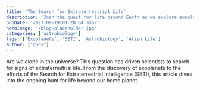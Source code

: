 ```yaml
---
title: 'The Search for Extraterrestrial Life'
description: 'Join the quest for life beyond Earth as we explore exoplanets, microbial life, and the possibilities of alien civilizations.'
pubDate: '2021-09-19T01:20:04.336Z'
heroImage: '/blog-placeholder.jpg'
categories: ['astrobiology']
tags: ['Exoplanets', 'SETI', 'Astrobiology', 'Alien Life']
author: ["gndx"]
---
```

Are we alone in the universe? This question has driven scientists to search for signs of extraterrestrial life. From the discovery of exoplanets to the efforts of the Search for Extraterrestrial Intelligence (SETI), this article dives into the ongoing hunt for life beyond our home planet.
